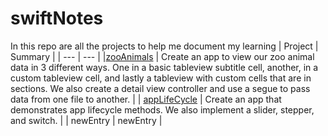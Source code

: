 # swiftNotes

In this repo are all the projects to help me document my learning 
| Project | Summary |
| --- | --- |
|<a href="https://github.com/chakane3/swiftNotes/tree/main/Pursuit-UIKit/Unit2/zooAnimals">zooAnimals</a> | Create an app to view our zoo animal data in 3 different ways. One in a basic tableview subtitle cell, another, in a custom tableview cell, and lastly a tableview with custom cells that are in sections. We also create a detail view controller and use a segue to pass data from one file to another. |
| <a href="https://github.com/chakane3/swiftNotes/tree/main/Pursuit-UIKit/Unit2/appLifeCycle">appLifeCycle</a>  | Create an app that demonstrates app lifecycle methods. We also implement a slider, stepper, and switch. |
| newEntry | newEntry | 
